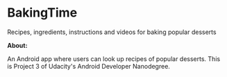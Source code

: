 # BakingTime
Recipes, ingredients, instructions and videos for baking popular desserts

**About:**

An Android app where users can look up recipes of popular desserts. 
This is Project 3 of Udacity's Android Developer Nanodegree.
